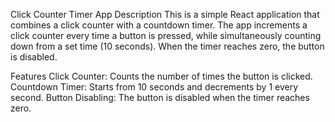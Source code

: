 Click Counter Timer App
Description
This is a simple React application that combines a click counter with a countdown timer. The app increments a click counter every time a button is pressed, while simultaneously counting down from a set time (10 seconds). When the timer reaches zero, the button is disabled.

Features
Click Counter: Counts the number of times the button is clicked.
Countdown Timer: Starts from 10 seconds and decrements by 1 every second.
Button Disabling: The button is disabled when the timer reaches zero.